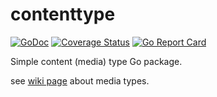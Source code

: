 # contenttype

[![GoDoc][godoc-image]][godoc-url]
[![Coverage Status][coverage-image]][coverage-url]
[![Go Report Card][goreport-image]][goreport-url]

Simple content (media) type Go package.

see [wiki page](https://en.wikipedia.org/wiki/Media_type#Common_examples) about media types.

[godoc-image]: https://godoc.org/github.com/go-x-pkg/contenttype?status.svg
[godoc-url]: https://godoc.org/github.com/go-x-pkg/contenttype

[coverage-image]: https://coveralls.io/repos/github/go-x-pkg/contenttype/badge.svg?branch=master
[coverage-url]: https://coveralls.io/github/go-x-pkg/contenttype?branch=master

[goreport-image]: https://goreportcard.com/badge/github.com/go-x-pkg/contenttype
[goreport-url]: https://goreportcard.com/report/github.com/go-x-pkg/contenttype
